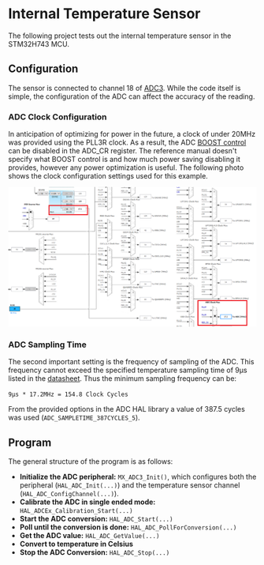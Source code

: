 # Internal Temperature Sensor
The following project tests out the internal temperature sensor in the STM32H743 MCU. 

## Configuration
The sensor is connected to channel 18 of [ADC3](https://www.st.com/content/ccc/resource/technical/document/reference_manual/group0/c9/a3/76/fa/55/46/45/fa/DM00314099/files/DM00314099.pdf/jcr:content/translations/en.DM00314099.pdf#page=972). While the code itself is simple, the configuration of the ADC can affect the accuracy of the reading.

### ADC Clock Configuration
In anticipation of optimizing for power in the future, a clock of under 20MHz was provided using the PLL3R clock. As a result, the ADC [BOOST control](https://www.st.com/content/ccc/resource/technical/document/reference_manual/group0/c9/a3/76/fa/55/46/45/fa/DM00314099/files/DM00314099.pdf/jcr:content/translations/en.DM00314099.pdf#page=900) can be disabled in the ADC_CR register. The reference manual doesn't specify what BOOST control is and how much power saving disabling it provides, however any power optimization is useful. The following photo shows the clock configuration settings used for this example.

![Clock_Config](ADC_clock_settings.png)

### ADC Sampling Time
The second important setting is the frequency of sampling of the ADC. This frequency cannot exceed the specified temperature sampling time of 9µs listed in the [datasheet](https://www.st.com/resource/en/datasheet/stm32h743vi.pdf#page=170). Thus the minimum sampling frequency can be:

`9µs * 17.2MHz = 154.8 Clock Cycles`

From the provided options in the ADC HAL library a value of 387.5 cycles was used (`ADC_SAMPLETIME_387CYCLES_5`).

## Program
The general structure of the program is as follows:

* **Initialize the ADC peripheral:** `MX_ADC3_Init()`, which configures both the peripheral (`HAL_ADC_Init(...)`) and the temperature sensor channel (`HAL_ADC_ConfigChannel(...)`).
* **Calibrate the ADC in single ended mode:** `HAL_ADCEx_Calibration_Start(...)`
* **Start the ADC conversion:** `HAL_ADC_Start(...)`
* **Poll until the conversion is done:** `HAL_ADC_PollForConversion(...)`
* **Get the ADC value:** `HAL_ADC_GetValue(...)`
* **Convert to temperature in Celsius**
* **Stop the ADC Conversion:** `HAL_ADC_Stop(...)`
